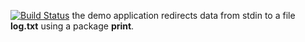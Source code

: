 [![Build Status](https://travis-ci.org/ZolbergN/lab11.svg?branch=master)](https://travis-ci.org/ZolbergN/lab11)
the demo application redirects data from stdin to a file **log.txt** using a package **print**.
